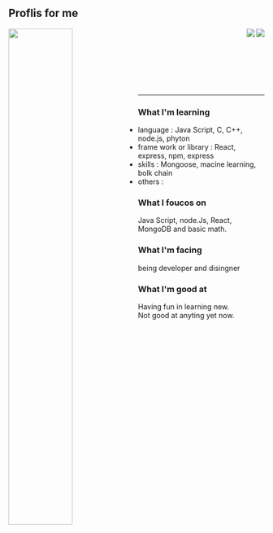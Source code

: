 ## Proflis for me
 


 <a href = "https://github.com/anuraghazra/github-readme-stats">
  <img align = 'left' width=50% src ="https://github-readme-stats.vercel.app/api?username=jang-chinseok">
 </a>
<a href='https://solved.ac/jcs000729'>
<img align='right' src="http://mazassumnida.wtf/api/v2/generate_badge?boj=jcs000729">
</a>
 
 <a href="https://www.acmicpc.net/">
 <img align='right' src= "https://img.shields.io/badge/-Learning%20Algorithms-brightgreen">
 </a>
 <br>

<br><br><br><br><br>
 
***
### What I'm learning
- language :
  Java Script, C, C++, node.js, phyton
- frame work or library :
  React, express, npm, express
- skills :
  Mongoose, macine learning, bolk chain
- others :
  

### What I foucos on
  Java Script, node.Js, React, MongoDB
  and basic math.
  
  
### What I'm facing
being developer and disingner
  
### What I'm good at
Having fun in learning new.<br>
Not good at anyting yet now.
  

